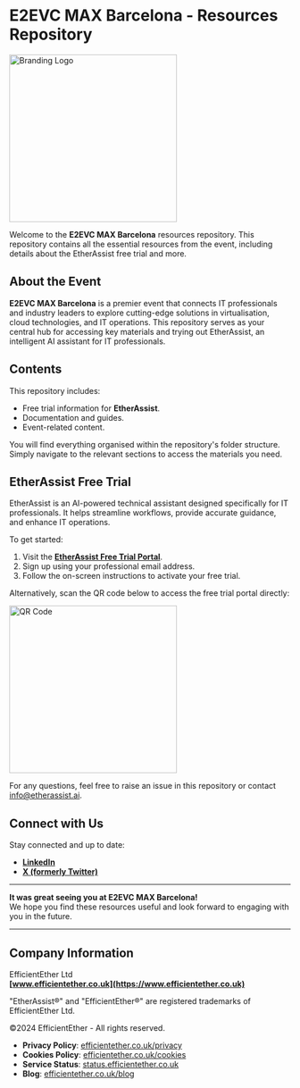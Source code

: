 # E2EVC MAX Barcelona - Resources Repository

<img src="https://github.com/user-attachments/assets/0c878522-7044-4c7e-a731-caf7ada5e23d" alt="Branding Logo" width="300">

Welcome to the **E2EVC MAX Barcelona** resources repository. This repository contains all the essential resources from the event, including details about the EtherAssist free trial and more.

## About the Event

**E2EVC MAX Barcelona** is a premier event that connects IT professionals and industry leaders to explore cutting-edge solutions in virtualisation, cloud technologies, and IT operations. This repository serves as your central hub for accessing key materials and trying out EtherAssist, an intelligent AI assistant for IT professionals.

## Contents

This repository includes:

- Free trial information for **EtherAssist**.
- Documentation and guides.
- Event-related content.

You will find everything organised within the repository's folder structure. Simply navigate to the relevant sections to access the materials you need.

## EtherAssist Free Trial

EtherAssist is an AI-powered technical assistant designed specifically for IT professionals. It helps streamline workflows, provide accurate guidance, and enhance IT operations.

To get started:

1. Visit the **[EtherAssist Free Trial Portal](https://www.etherassist.ai/)**.
2. Sign up using your professional email address.
3. Follow the on-screen instructions to activate your free trial.

Alternatively, scan the QR code below to access the free trial portal directly:

<img src="https://github.com/user-attachments/assets/3f8cc712-df9a-4153-9b75-8405d0e25469" alt="QR Code" width="300">


For any questions, feel free to raise an issue in this repository or contact [info@etherassist.ai](mailto:info@etherassist.ai).

## Connect with Us

Stay connected and up to date:

- **[LinkedIn](https://www.linkedin.com/company/efficientether)**
- **[X (formerly Twitter)](https://x.com/efficientether)**

---

**It was great seeing you at E2EVC MAX Barcelona!**  
We hope you find these resources useful and look forward to engaging with you in the future.

---

## Company Information

EfficientEther Ltd  
**[www.efficientether.co.uk](https://www.efficientether.co.uk)**

"EtherAssist®" and "EfficientEther®" are registered trademarks of EfficientEther Ltd.

©2024 EfficientEther - All rights reserved.  

- **Privacy Policy**: [efficientether.co.uk/privacy](https://www.efficientether.co.uk/privacy)  
- **Cookies Policy**: [efficientether.co.uk/cookies](https://www.efficientether.co.uk/cookies)  
- **Service Status**: [status.efficientether.co.uk](https://status.efficientether.co.uk/)  
- **Blog**: [efficientether.co.uk/blog](https://www.efficientether.co.uk/blog)
